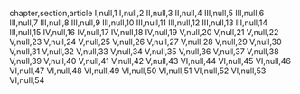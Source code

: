chapter,section,article
I,null,1
I,null,2
II,null,3
II,null,4
III,null,5
III,null,6
III,null,7
III,null,8
III,null,9
III,null,10
III,null,11
III,null,12
III,null,13
III,null,14
III,null,15
IV,null,16
IV,null,17
IV,null,18
IV,null,19
V,null,20
V,null,21
V,null,22
V,null,23
V,null,24
V,null,25
V,null,26
V,null,27
V,null,28
V,null,29
V,null,30
V,null,31
V,null,32
V,null,33
V,null,34
V,null,35
V,null,36
V,null,37
V,null,38
V,null,39
V,null,40
V,null,41
V,null,42
V,null,43
VI,null,44
VI,null,45
VI,null,46
VI,null,47
VI,null,48
VI,null,49
VI,null,50
VI,null,51
VI,null,52
VI,null,53
VI,null,54
